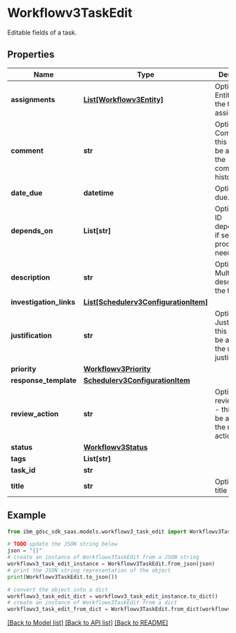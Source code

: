 # Workflowv3TaskEdit

Editable fields of a task.

## Properties

Name | Type | Description | Notes
------------ | ------------- | ------------- | -------------
**assignments** | [**List[Workflowv3Entity]**](Workflowv3Entity.md) | Optional: Entities that the task is assigned to. | [optional] 
**comment** | **str** | Optional: Comment - this text will be added to the comments history. | [optional] 
**date_due** | **datetime** | Optional: Date due. | [optional] 
**depends_on** | **List[str]** | Optional: Task ID dependencies if sequential processing is needed. | [optional] 
**description** | **str** | Optional: Multiline description of the task. | [optional] 
**investigation_links** | [**List[Schedulerv3ConfigurationItem]**](Schedulerv3ConfigurationItem.md) |  | [optional] 
**justification** | **str** | Optional: Justification - this text will be added to the respond justification. | [optional] 
**priority** | [**Workflowv3Priority**](Workflowv3Priority.md) |  | [optional] 
**response_template** | [**Schedulerv3ConfigurationItem**](Schedulerv3ConfigurationItem.md) |  | [optional] 
**review_action** | **str** | Optional: review action - this text will be added to the respond action. | [optional] 
**status** | [**Workflowv3Status**](Workflowv3Status.md) |  | [optional] 
**tags** | **List[str]** |  | [optional] 
**task_id** | **str** |  | [optional] 
**title** | **str** | Optional: Task title (subject). | [optional] 

## Example

```python
from ibm_gdsc_sdk_saas.models.workflowv3_task_edit import Workflowv3TaskEdit

# TODO update the JSON string below
json = "{}"
# create an instance of Workflowv3TaskEdit from a JSON string
workflowv3_task_edit_instance = Workflowv3TaskEdit.from_json(json)
# print the JSON string representation of the object
print(Workflowv3TaskEdit.to_json())

# convert the object into a dict
workflowv3_task_edit_dict = workflowv3_task_edit_instance.to_dict()
# create an instance of Workflowv3TaskEdit from a dict
workflowv3_task_edit_from_dict = Workflowv3TaskEdit.from_dict(workflowv3_task_edit_dict)
```
[[Back to Model list]](../README.md#documentation-for-models) [[Back to API list]](../README.md#documentation-for-api-endpoints) [[Back to README]](../README.md)


